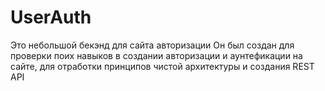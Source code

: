 # UserAuth
Это небольшой бекэнд для сайта авторизации
Он был создан для проверки поих навыков в создании авторизации и аунтефикации на сайте, для отработки принципов чистой архитектуры и создания REST API
